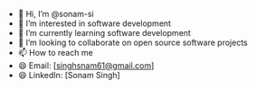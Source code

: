 - 👋 Hi, I’m @sonam-si
- 👀 I’m interested in software development
- 🌱 I’m currently learning software development
- 💞️ I’m looking to collaborate on open source software projects
- 📫 How to reach me
- 😄  Email: [singhsnam61@gmail.com]
- 😄  LinkedIn: [Sonam Singh]



<!---
sonam-si/sonam-si is a ✨ special ✨ repository because its `README.md` (this file) appears on your GitHub profile.
You can click the Preview link to take a look at your changes.
--->
